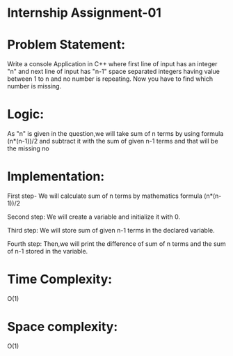 # Internship Assignment-01

<h1>Problem Statement:</h1>
Write a console Application in C++ where first line of input has an integer "n" and next line of input has "n-1" space separated integers having value between 1 to n and no number is repeating. Now you have to find which number is missing.

<h1>Logic:</h1>
As "n" is given in the question,we will take sum of n terms by using formula (n*(n-1))/2 and subtract it with the sum of given n-1 terms and that will be the missing no

<h1>Implementation:</h1> 

First step- We will calculate sum of n terms by mathematics formula (n*(n-1))/2 

Second step: We will create a variable and initialize it with 0.
                
Third step: We will store sum of given n-1 terms in the declared variable.
                
Fourth step: Then,we will print the difference of sum of n terms and the sum of n-1 stored in the variable.

<h1>Time Complexity:</h1>O(1)

<h1>Space complexity:</h1>O(1)
                          
                
